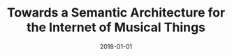---
type: "paper_2018"
title: "Towards a Semantic Architecture for the Internet of Musical Things"
authors: Turchet, L., Barthet, M.
date: 2018-01-01
published_in: "Proc. of the 23rd FRUCT Conference"
download_link: "https://www.fruct.org/publications/fruct23/files/Tur2.pdf"
---